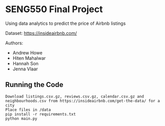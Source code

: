 # SENG550 Final Project

Using data analytics to predict the price of Airbnb listings

Dataset: https://insideairbnb.com/

Authors:
* Andrew Howe
* Hiten Mahalwar
* Hannah Son
* Jenna Vlaar

## Running the Code
    Download listings.csv.gz, reviews.csv.gz, calendar.csv.gz and neighbourhoods.csv from https://insideairbnb.com/get-the-data/ for a city
    Place files in /data
    pip install -r requirements.txt
    python main.py
